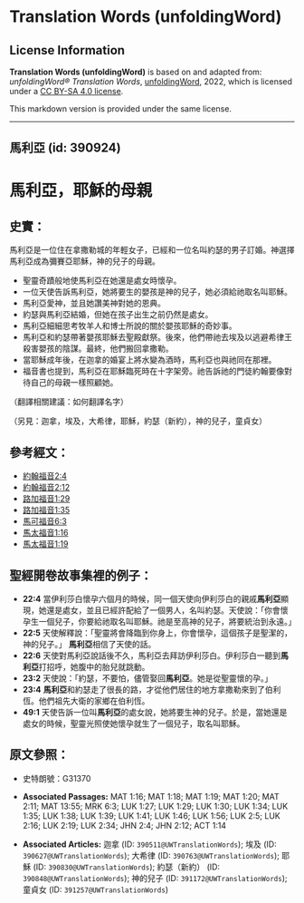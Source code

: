 # Translation Words (unfoldingWord)

## License Information

**Translation Words (unfoldingWord)** is based on and adapted from: _unfoldingWord® Translation Words_, [unfoldingWord](https://unfoldingword.org/utw), 2022, which is licensed under a [CC BY-SA 4.0 license](https://creativecommons.org/licenses/by-sa/4.0/legalcode.en).

This markdown version is provided under the same license.



--------------------------------

## 馬利亞 (id: 390924)

馬利亞，耶穌的母親
=========

史實：
---

馬利亞是一位住在拿撒勒城的年輕女子，已經和一位名叫約瑟的男子訂婚。神選擇馬利亞成為彌賽亞耶穌，神的兒子的母親。

* 聖靈奇蹟般地使馬利亞在她還是處女時懷孕。
* 一位天使告訴馬利亞，她將要生的嬰孩是神的兒子，她必須給祂取名叫耶穌。
* 馬利亞愛神，並且她讚美神對她的恩典。
* 約瑟與馬利亞結婚，但她在孩子出生之前仍然是處女。
* 馬利亞細細思考牧羊人和博士所說的關於嬰孩耶穌的奇妙事。
* 馬利亞和約瑟帶著嬰孩耶穌去聖殿獻祭。後來，他們帶祂去埃及以逃避希律王殺害嬰孩的陰謀。最終，他們搬回拿撒勒。
* 當耶穌成年後，在迦拿的婚宴上將水變為酒時，馬利亞也與祂同在那裡。
* 福音書也提到，馬利亞在耶穌臨死時在十字架旁。祂告訴祂的門徒約翰要像對待自己的母親一樣照顧她。

（翻譯相關建議：如何翻譯名字）

（另見：迦拿，埃及，大希律，耶穌，約瑟（新約），神的兒子，童貞女）

參考經文：
-----

* [約翰福音2:4](https://ref.ly/John2:4)
* [約翰福音2:12](https://ref.ly/John2:12)
* [路加福音1:29](https://ref.ly/Luke1:29)
* [路加福音1:35](https://ref.ly/Luke1:35)
* [馬可福音6:3](https://ref.ly/Mark6:3)
* [馬太福音1:16](https://ref.ly/Matt1:16)
* [馬太福音1:19](https://ref.ly/Matt1:19)

聖經開卷故事集裡的例子：
------------

* **22:4** 當伊利莎白懷孕六個月的時候，同一個天使向伊利莎白的親戚**馬利亞**顯現，她還是處女，並且已經許配給了一個男人，名叫約瑟。天使說：「你會懷孕生一個兒子，你要給祂取名叫耶穌。祂是至高神的兒子，將要統治到永遠。」
* **22:5** 天使解釋說：「聖靈將會降臨到你身上，你會懷孕，這個孩子是聖潔的，神的兒子。」 **馬利亞**相信了天使的話。
* **22:6** 天使對馬利亞說話後不久，馬利亞去拜訪伊利莎白。伊利莎白一聽到**馬利亞**打招呼，她腹中的胎兒就跳動。
* **23:2** 天使說：「約瑟，不要怕，儘管娶回**馬利亞**。她是從聖靈懷的孕。」
* **23:4** **馬利亞**和約瑟走了很長的路，才從他們居住的地方拿撒勒來到了伯利恆。他們祖先大衛的家鄉在伯利恆。
* **49:1** 天使告訴一位叫**馬利亞**的處女說，她將要生神的兒子。於是，當她還是處女的時候，聖靈光照使她懷孕就生了一個兒子，取名叫耶穌。

原文參照：
-----

* 史特朗號：G31370

* **Associated Passages:** MAT 1:16; MAT 1:18; MAT 1:19; MAT 1:20; MAT 2:11; MAT 13:55; MRK 6:3; LUK 1:27; LUK 1:29; LUK 1:30; LUK 1:34; LUK 1:35; LUK 1:38; LUK 1:39; LUK 1:41; LUK 1:46; LUK 1:56; LUK 2:5; LUK 2:16; LUK 2:19; LUK 2:34; JHN 2:4; JHN 2:12; ACT 1:14
* **Associated Articles:** 迦拿 (ID: `390511@UWTranslationWords`); 埃及 (ID: `390627@UWTranslationWords`); 大希律 (ID: `390763@UWTranslationWords`); 耶穌 (ID: `390830@UWTranslationWords`); 約瑟（新約） (ID: `390848@UWTranslationWords`); 神的兒子 (ID: `391172@UWTranslationWords`); 童貞女 (ID: `391257@UWTranslationWords`)


